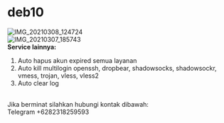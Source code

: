 # deb10
![IMG_20210308_124724](https://user-images.githubusercontent.com/56117745/110280374-45dd6700-800d-11eb-8e43-434d814603a0.jpg)
<br>
![IMG_20210307_185743](https://user-images.githubusercontent.com/56117745/110238978-1aa83880-7f77-11eb-97c9-8b15be0e5fc8.jpg)
<br>
**Service lainnya:**
1. Auto hapus akun expired semua layanan
2. Auto kill multilogin openssh, dropbear, shadowsocks, shadowsockr, vmess, trojan, vless, vless2
3. Auto clear log
<br>
Jika berminat silahkan hubungi kontak dibawah:
<br>
Telegram +6282318259593
